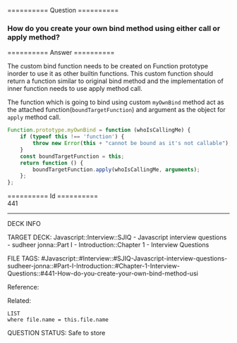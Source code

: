 ========== Question ==========  

### How do you create your own bind method using either call or apply method?  

========== Answer ==========  

The custom bind function needs to be created on Function prototype inorder to use it as other builtin functions. This custom function should return a function similar to original bind method and the implementation of inner function needs to use apply method call.

The function which is going to bind using custom `myOwnBind` method act as the attached function(`boundTargetFunction`) and argument as the object for `apply` method call.

```js
Function.prototype.myOwnBind = function (whoIsCallingMe) {
    if (typeof this !== 'function') {
        throw new Error(this + "cannot be bound as it's not callable");
    }
    const boundTargetFunction = this;
    return function () {
        boundTargetFunction.apply(whoIsCallingMe, arguments);
    };
};
```

========== Id ==========  
441

---

DECK INFO

TARGET DECK: Javascript::Interview::SJIQ - Javascript interview questions - sudheer jonna::Part I - Introduction::Chapter 1 - Interview Questions

FILE TAGS: #Javascript::#Interview::#SJIQ-Javascript-interview-questions-sudheer-jonna::#Part-I-Introduction::#Chapter-1-Interview-Questions::#441-How-do-you-create-your-own-bind-method-usi

Reference:

Related:

```dataview
LIST
where file.name = this.file.name
```

QUESTION STATUS: Safe to store
